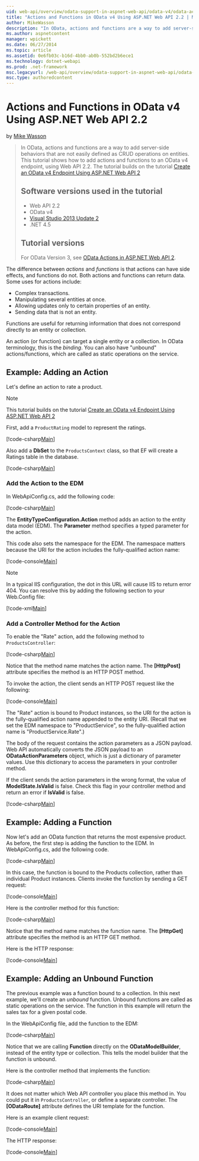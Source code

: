 ```yaml
---
uid: web-api/overview/odata-support-in-aspnet-web-api/odata-v4/odata-actions-and-functions
title: "Actions and Functions in OData v4 Using ASP.NET Web API 2.2 | Microsoft Docs"
author: MikeWasson
description: "In OData, actions and functions are a way to add server-side behaviors that are not easily defined as CRUD operations on entities. This tutorial shows how to..."
ms.author: aspnetcontent
manager: wpickett
ms.date: 06/27/2014
ms.topic: article
ms.assetid: 0e6fb03c-b16d-4bb0-ab0b-552bd2b6ece1
ms.technology: dotnet-webapi
ms.prod: .net-framework
msc.legacyurl: /web-api/overview/odata-support-in-aspnet-web-api/odata-v4/odata-actions-and-functions
msc.type: authoredcontent
---
```

Actions and Functions in OData v4 Using ASP.NET Web API 2.2
====================
by [Mike Wasson](https://github.com/MikeWasson)

> In OData, actions and functions are a way to add server-side behaviors that are not easily defined as CRUD operations on entities. This tutorial shows how to add actions and functions to an OData v4 endpoint, using Web API 2.2. The tutorial builds on the tutorial [Create an OData v4 Endpoint Using ASP.NET Web API 2](create-an-odata-v4-endpoint.md)
> 
> ## Software versions used in the tutorial
> 
> 
> - Web API 2.2
> - OData v4
> - [Visual Studio 2013 Update 2](https://www.visualstudio.com/downloads/download-visual-studio-vs)
> - .NET 4.5
> 
> 
> ## Tutorial versions
> 
> For OData Version 3, see [OData Actions in ASP.NET Web API 2](../odata-v3/odata-actions.md).


The difference between *actions* and *functions* is that actions can have side effects, and functions do not. Both actions and functions can return data. Some uses for actions include:

- Complex transactions.
- Manipulating several entities at once.
- Allowing updates only to certain properties of an entity.
- Sending data that is not an entity.

Functions are useful for returning information that does not correspond directly to an entity or collection.

An action (or function) can target a single entity or a collection. In OData terminology, this is the *binding*. You can also have &quot;unbound&quot; actions/functions, which are called as static operations on the service.

## Example: Adding an Action

Let's define an action to rate a product.

> [!NOTE]
> This tutorial builds on the tutorial [Create an OData v4 Endpoint Using ASP.NET Web API 2](create-an-odata-v4-endpoint.md)


First, add a `ProductRating` model to represent the ratings.

[!code-csharp[Main](odata-actions-and-functions/samples/sample1.cs)]

Also add a **DbSet** to the `ProductsContext` class, so that EF will create a Ratings table in the database.

[!code-csharp[Main](odata-actions-and-functions/samples/sample2.cs)]

### Add the Action to the EDM

In WebApiConfig.cs, add the following code:

[!code-csharp[Main](odata-actions-and-functions/samples/sample3.cs)]

The **EntityTypeConfiguration.Action** method adds an action to the entity data model (EDM). The **Parameter** method specifies a typed parameter for the action.

This code also sets the namespace for the EDM. The namespace matters because the URI for the action includes the fully-qualified action name:

[!code-console[Main](odata-actions-and-functions/samples/sample4.cmd)]

> [!NOTE]
> In a typical IIS configuration, the dot in this URL will cause IIS to return error 404. You can resolve this by adding the following section to your Web.Config file:

[!code-xml[Main](odata-actions-and-functions/samples/sample5.xml)]

### Add a Controller Method for the Action

To enable the &quot;Rate&quot; action, add the following method to `ProductsController`:

[!code-csharp[Main](odata-actions-and-functions/samples/sample6.cs)]

Notice that the method name matches the action name. The **[HttpPost]** attribute specifies the method is an HTTP POST method.

To invoke the action, the client sends an HTTP POST request like the following:

[!code-console[Main](odata-actions-and-functions/samples/sample7.cmd)]

The &quot;Rate&quot; action is bound to Product instances, so the URI for the action is the fully-qualified action name appended to the entity URI. (Recall that we set the EDM namespace to &quot;ProductService&quot;, so the fully-qualified action name is &quot;ProductService.Rate&quot;.)

The body of the request contains the action parameters as a JSON payload. Web API automatically converts the JSON payload to an **ODataActionParameters** object, which is just a dictionary of parameter values. Use this dictionary to access the parameters in your controller method.

If the client sends the action parameters in the wrong format, the value of **ModelState.IsValid** is false. Check this flag in your controller method and return an error if **IsValid** is false.

[!code-csharp[Main](odata-actions-and-functions/samples/sample8.cs)]

## Example: Adding a Function

Now let's add an OData function that returns the most expensive product. As before, the first step is adding the function to the EDM. In WebApiConfig.cs, add the following code.

[!code-csharp[Main](odata-actions-and-functions/samples/sample9.cs)]

In this case, the function is bound to the Products collection, rather than individual Product instances. Clients invoke the function by sending a GET request:

[!code-console[Main](odata-actions-and-functions/samples/sample10.cmd)]

Here is the controller method for this function:

[!code-csharp[Main](odata-actions-and-functions/samples/sample11.cs)]

Notice that the method name matches the function name. The **[HttpGet]** attribute specifies the method is an HTTP GET method.

Here is the HTTP response:

[!code-console[Main](odata-actions-and-functions/samples/sample12.cmd)]

## Example: Adding an Unbound Function

The previous example was a function bound to a collection. In this next example, we'll create an *unbound* function. Unbound functions are called as static operations on the service. The function in this example will return the sales tax for a given postal code.

In the WebApiConfig file, add the function to the EDM:

[!code-csharp[Main](odata-actions-and-functions/samples/sample13.cs)]

Notice that we are calling **Function** directly on the **ODataModelBuilder**, instead of the entity type or collection. This tells the model builder that the function is unbound.

Here is the controller method that implements the function:

[!code-csharp[Main](odata-actions-and-functions/samples/sample14.cs)]

It does not matter which Web API controller you place this method in. You could put it in `ProductsController`, or define a separate controller. The **[ODataRoute]** attribute defines the URI template for the function.

Here is an example client request:

[!code-console[Main](odata-actions-and-functions/samples/sample15.cmd)]

The HTTP response:

[!code-console[Main](odata-actions-and-functions/samples/sample16.cmd)]
